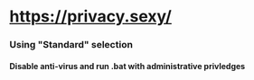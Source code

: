 # https://privacy.sexy/

### Using "Standard" selection

#### Disable anti-virus and run .bat with administrative privledges